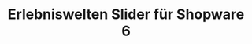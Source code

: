 ---
layout: home

title: "Erlebniswelten Slider für Shopware 6"
description: "Flexibler und wiederverwendbarer Slider für Shopware 6"

hero:
  name: "Elysium Slider"
  text: "Flexibler und wiederverwendbarer Slider für Shopware"
  actions:
    - theme: brand
      external: true
      text: Zum Shopware Store
      link: https://store.shopware.com/blur358402810171f/elysium-slider-fuer-erlebniswelten.html
    - theme: alt
      text: Zur Dokumentation
      link: /de/documentation/setup

features:
  - title: "Zentrale Verwaltung deiner Slides"
    details: "Verwalte einzelne Slides in einer eigenen Übersicht anstelle im Slider Element der Erlebniswelten. So erhältst du einen besseren Überblick. Einem Slider kannst du nach belieben Slides zuweisen und anordnen."
  - title: "Einfach wiederverwendbar"
    details: "Durch die Trennung von Slider Element und Slides kannst du deine angelegten Slides beliebig wiederverwenden.
    Lege deinen Slide einmalig an und verwende ihn in unterschiedlichen Slider Elementen."
  - title: "Zahlreiche Einstellungen"
    details: "Unserer Slider bietet jede Menge Einstellungen. Hintergrundbilder für Portrait- und Landscape-Ansicht, Video-Support, eigene CSS-Klassen, individuelle Verlinkung und vieles, vieles mehr."
  - title: "Durch Zusatzfelder erweiterbar"
    details: "Du kannst jeden Slide durch beliebige Zusatzfelder erweitern. Erstelle einfach ein Zusatzfelder-Set für Elysium Slides und lege deine Felder fest."
  - title: "Individuelle Slide-Templates"
    details: "Du kannst für jeden Slide ein individuelles Twig-Template festlegen, welches du in deinem Custom Theme oder Plugin frei anpassen kannst."
  - title: "Updates und Support"
    details: "Der Elysium Slider wird stetig weiterentwickelt. Außerdem steht neben unserer ausführlichen Dokumentation auch exklusiver Ticket-Support zur Verfügung."
---